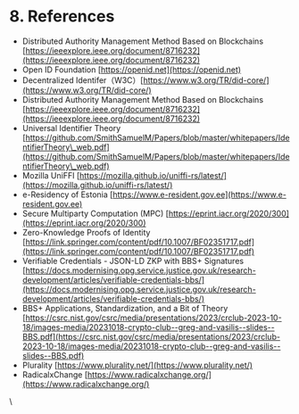 # 8. References

* Distributed Authority Management Method Based on Blockchains [https://ieeexplore.ieee.org/document/8716232](https://ieeexplore.ieee.org/document/8716232)
* Open ID Foundation [https://openid.net](https://openid.net)
* Decentralized Identifer（W3C）[https://www.w3.org/TR/did-core/](https://www.w3.org/TR/did-core/)
* Distributed Authority Management Method Based on Blockchains [https://ieeexplore.ieee.org/document/8716232](https://ieeexplore.ieee.org/document/8716232)
* Universal Identifier Theory [https://github.com/SmithSamuelM/Papers/blob/master/whitepapers/IdentifierTheory\_web.pdf](https://github.com/SmithSamuelM/Papers/blob/master/whitepapers/IdentifierTheory\_web.pdf)
* Mozilla UniFFI [https://mozilla.github.io/uniffi-rs/latest/](https://mozilla.github.io/uniffi-rs/latest/)
* e-Residency of Estonia [https://www.e-resident.gov.ee](https://www.e-resident.gov.ee)
* Secure Multiparty Computation (MPC) [https://eprint.iacr.org/2020/300](https://eprint.iacr.org/2020/300)
* Zero-Knowledge Proofs of Identity [https://link.springer.com/content/pdf/10.1007/BF02351717.pdf](https://link.springer.com/content/pdf/10.1007/BF02351717.pdf)
* Verifiable Credentials - JSON-LD ZKP with BBS+ Signatures [https://docs.modernising.opg.service.justice.gov.uk/research-development/articles/verifiable-credentials-bbs/](https://docs.modernising.opg.service.justice.gov.uk/research-development/articles/verifiable-credentials-bbs/)
* BBS+ Applications, Standardization, and a Bit of Theory [https://csrc.nist.gov/csrc/media/presentations/2023/crclub-2023-10-18/images-media/20231018-crypto-club--greg-and-vasilis--slides--BBS.pdf](https://csrc.nist.gov/csrc/media/presentations/2023/crclub-2023-10-18/images-media/20231018-crypto-club--greg-and-vasilis--slides--BBS.pdf)
* Plurality [https://www.plurality.net/](https://www.plurality.net/)
* RadicalxChange [https://www.radicalxchange.org/](https://www.radicalxchange.org/)





\

